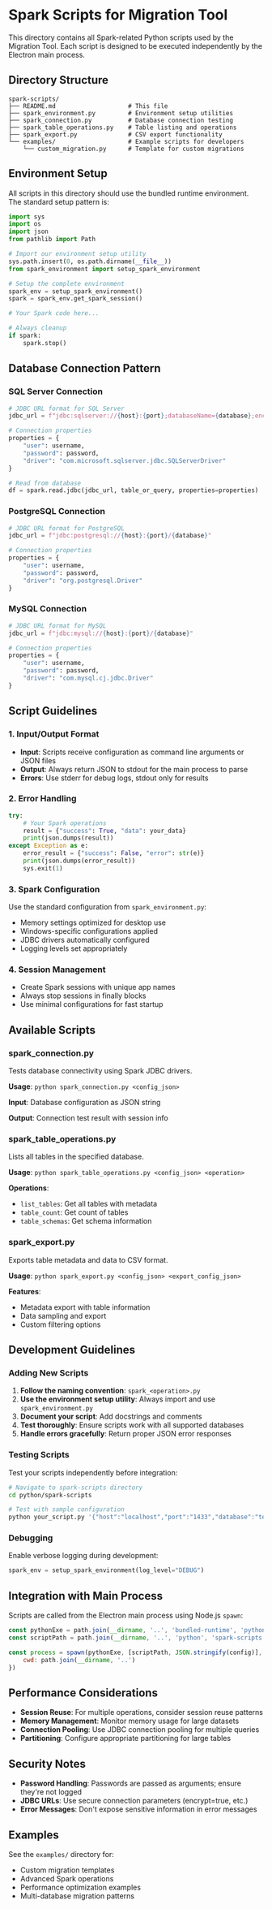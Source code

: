 # Spark Scripts for Migration Tool

This directory contains all Spark-related Python scripts used by the Migration Tool. Each script is designed to be executed independently by the Electron main process.

## Directory Structure

```
spark-scripts/
├── README.md                    # This file
├── spark_environment.py         # Environment setup utilities
├── spark_connection.py          # Database connection testing
├── spark_table_operations.py    # Table listing and operations
├── spark_export.py              # CSV export functionality
└── examples/                    # Example scripts for developers
    └── custom_migration.py      # Template for custom migrations
```

## Environment Setup

All scripts in this directory should use the bundled runtime environment. The standard setup pattern is:

```python
import sys
import os
import json
from pathlib import Path

# Import our environment setup utility
sys.path.insert(0, os.path.dirname(__file__))
from spark_environment import setup_spark_environment

# Setup the complete environment
spark_env = setup_spark_environment()
spark = spark_env.get_spark_session()

# Your Spark code here...

# Always cleanup
if spark:
    spark.stop()
```

## Database Connection Pattern

### SQL Server Connection
```python
# JDBC URL format for SQL Server
jdbc_url = f"jdbc:sqlserver://{host}:{port};databaseName={database};encrypt=true;trustServerCertificate=true"

# Connection properties
properties = {
    "user": username,
    "password": password,
    "driver": "com.microsoft.sqlserver.jdbc.SQLServerDriver"
}

# Read from database
df = spark.read.jdbc(jdbc_url, table_or_query, properties=properties)
```

### PostgreSQL Connection
```python
# JDBC URL format for PostgreSQL
jdbc_url = f"jdbc:postgresql://{host}:{port}/{database}"

# Connection properties
properties = {
    "user": username,
    "password": password,
    "driver": "org.postgresql.Driver"
}
```

### MySQL Connection
```python
# JDBC URL format for MySQL
jdbc_url = f"jdbc:mysql://{host}:{port}/{database}"

# Connection properties
properties = {
    "user": username,
    "password": password,
    "driver": "com.mysql.cj.jdbc.Driver"
}
```

## Script Guidelines

### 1. Input/Output Format
- **Input**: Scripts receive configuration as command line arguments or JSON files
- **Output**: Always return JSON to stdout for the main process to parse
- **Errors**: Use stderr for debug logs, stdout only for results

### 2. Error Handling
```python
try:
    # Your Spark operations
    result = {"success": True, "data": your_data}
    print(json.dumps(result))
except Exception as e:
    error_result = {"success": False, "error": str(e)}
    print(json.dumps(error_result))
    sys.exit(1)
```

### 3. Spark Configuration
Use the standard configuration from `spark_environment.py`:
- Memory settings optimized for desktop use
- Windows-specific configurations applied
- JDBC drivers automatically configured
- Logging levels set appropriately

### 4. Session Management
- Create Spark sessions with unique app names
- Always stop sessions in finally blocks
- Use minimal configurations for fast startup

## Available Scripts

### spark_connection.py
Tests database connectivity using Spark JDBC drivers.

**Usage**: `python spark_connection.py <config_json>`

**Input**: Database configuration as JSON string

**Output**: Connection test result with session info

### spark_table_operations.py
Lists all tables in the specified database.

**Usage**: `python spark_table_operations.py <config_json> <operation>`

**Operations**:
- `list_tables`: Get all tables with metadata
- `table_count`: Get count of tables
- `table_schemas`: Get schema information

### spark_export.py
Exports table metadata and data to CSV format.

**Usage**: `python spark_export.py <config_json> <export_config_json>`

**Features**:
- Metadata export with table information
- Data sampling and export
- Custom filtering options

## Development Guidelines

### Adding New Scripts

1. **Follow the naming convention**: `spark_<operation>.py`
2. **Use the environment setup utility**: Always import and use `spark_environment.py`
3. **Document your script**: Add docstrings and comments
4. **Test thoroughly**: Ensure scripts work with all supported databases
5. **Handle errors gracefully**: Return proper JSON error responses

### Testing Scripts

Test your scripts independently before integration:

```bash
# Navigate to spark-scripts directory
cd python/spark-scripts

# Test with sample configuration
python your_script.py '{"host":"localhost","port":"1433","database":"testdb","username":"user","password":"pass","type":"mssql"}'
```

### Debugging

Enable verbose logging during development:

```python
spark_env = setup_spark_environment(log_level="DEBUG")
```

## Integration with Main Process

Scripts are called from the Electron main process using Node.js `spawn`:

```javascript
const pythonExe = path.join(__dirname, '..', 'bundled-runtime', 'python', 'python.exe')
const scriptPath = path.join(__dirname, '..', 'python', 'spark-scripts', 'your_script.py')

const process = spawn(pythonExe, [scriptPath, JSON.stringify(config)], {
    cwd: path.join(__dirname, '..')
})
```

## Performance Considerations

- **Session Reuse**: For multiple operations, consider session reuse patterns
- **Memory Management**: Monitor memory usage for large datasets
- **Connection Pooling**: Use JDBC connection pooling for multiple queries
- **Partitioning**: Configure appropriate partitioning for large tables

## Security Notes

- **Password Handling**: Passwords are passed as arguments; ensure they're not logged
- **JDBC URLs**: Use secure connection parameters (encrypt=true, etc.)
- **Error Messages**: Don't expose sensitive information in error messages

## Examples

See the `examples/` directory for:
- Custom migration templates
- Advanced Spark operations
- Performance optimization examples
- Multi-database migration patterns

